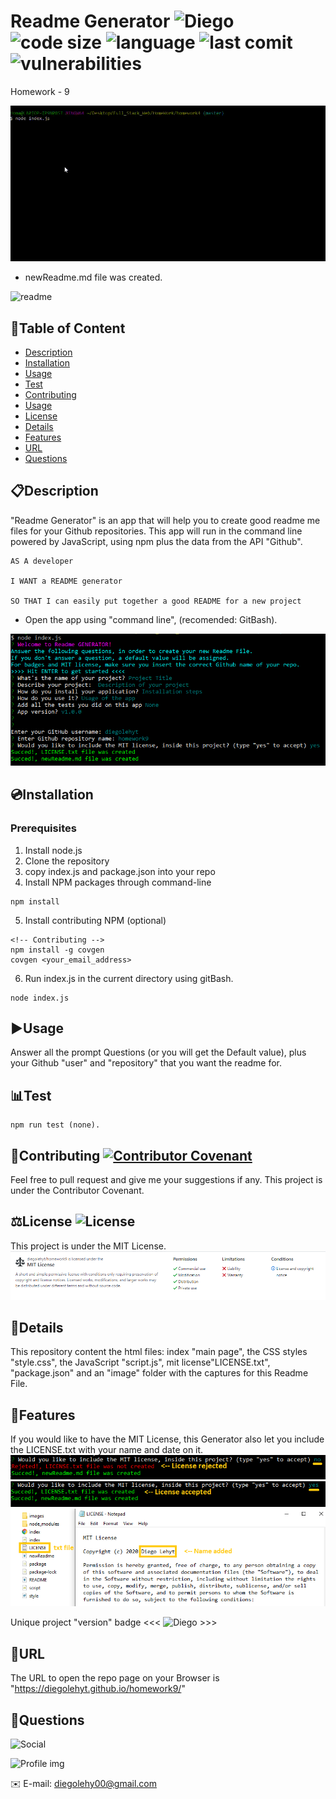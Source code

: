 # Readme Generator ![Diego](https://img.shields.io/badge/version-v1.0.0-yellow) ![code size](https://img.shields.io/github/languages/code-size/diegolehyt/homework9) ![language](https://img.shields.io/github/languages/top/diegolehyt/homework9) ![last comit](https://img.shields.io/github/last-commit/diegolehyt/homework9) ![vulnerabilities](https://img.shields.io/snyk/vulnerabilities/github/diegolehyt/homework9) 
Homework - 9

![Main Page](images/0.gif)

- newReadme.md file was created.

![readme](images/1.gif)

## 📌Table of Content

* [Description](#description)
* [Installation](#installation)
* [Usage](#usage)
* [Test](#test)
* [Contributing](#contributing)
* [Usage](#usage)
* [License](#license)
* [Details](#details)
* [Features](#features)
* [URL](#url)
* [Questions](#questions)

## 📋Description
"Readme Generator" is an app that will help you to create good readme me files for your Github repositories. This app will run in the command line powered by JavaScript, using npm plus the data from the API "Github".
```
AS A developer

I WANT a README generator

SO THAT I can easily put together a good README for a new project
```
- Open the app using "command line", (recomended: GitBash).

![main](images/0.png)


## 💿Installation
### Prerequisites
  1. Install node.js  
  2. Clone the repository
  3. copy index.js and package.json into your repo
  4. Install NPM packages through command-line
 ```
 npm install 
 ```  
  5. Install contributing NPM (optional)
 ```
 <!-- Contributing -->
 npm install -g covgen
 covgen <your_email_address> 
 ```    
  6. Run index.js in the current directory using gitBash.
 ```
 node index.js
 ```


## ▶️Usage
Answer all the prompt Questions (or you will get the Default value), plus your Github "user" and "repository" that you want the readme for. 

## 📊Test
 ```
 npm run test (none).
 ```

## 🤝Contributing [![Contributor Covenant](https://img.shields.io/badge/Contributor%20Covenant-v2.0%20adopted-ff69b4.svg)](code_of_conduct.md)
Feel free to pull request and give me your suggestions if any. This project is under the Contributor Covenant.
          
## ⚖️License ![License](https://img.shields.io/github/license/diegolehyt/homework9)
This project is under the MIT License.
![License](images/1.png)

## 📑Details

This repository content the html files: index "main page", the CSS styles "style.css", the JavaScript "script.js", mit license"LICENSE.txt", "package.json" and an "image" folder with the captures for this Readme File.

## 📀Features
If you would like to have the MIT License, this Generator also let you include the LICENSE.txt with your name and date on it.
![Features](images/2.png)
![Features2](images/3.png)
![Features3](images/4.png)

Unique project "version" badge
<<< ![Diego](https://img.shields.io/badge/version-v1.0.0-yellow) >>>

## 🔗URL 

The URL to open the repo page on your Browser is "https://diegolehyt.github.io/homework9/"

## 👤Questions  
![Social](https://img.shields.io/github/followers/diegolehyt?style=social) 

![Profile img](https://avatars1.githubusercontent.com/u/59458188?v=4)

✉️ E-mail: diegolehy00@gmail.com

